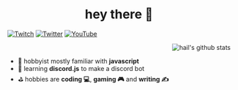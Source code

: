 <h1 align="center">hey there 👋</h1>

[![Twitch](https://img.shields.io/badge/Twitch-9146FF?style=for-the-badge&logo=twitch&logoColor=white)](https://www.twitch.tv/owohail) [![Twitter](https://img.shields.io/badge/Twitter-1DA1F2?style=for-the-badge&logo=twitter&logoColor=white)](https://twitter.com/owohail) [![YouTube](https://img.shields.io/badge/YouTube-FF0000?style=for-the-badge&logo=youtube&logoColor=white)](https://www.youtube.com/@owohail)

<img align="right" src="https://github-readme-stats.vercel.app/api?username=owohail&count_private=true&show_icons=true&theme=dark&locale=en" alt="hail's github stats" />

<br>
<ul align="left">
<li>🌱 hobbyist mostly familiar with <b>javascript</b></li>
<li>🔭 learning <b>discord.js</b> to make a discord bot</li>
<li>⛳ hobbies are <b>coding 💻</b>, <b>gaming 🎮</b> and <b>writing ✍️</b>
</ul>
